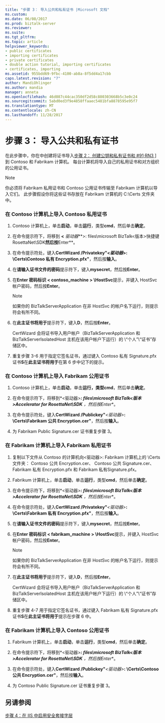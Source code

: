 ```yaml
---
title: "步骤 3： 导入公共和私有证书 |Microsoft 文档"
ms.custom: 
ms.date: 06/08/2017
ms.prod: biztalk-server
ms.reviewer: 
ms.suite: 
ms.tgt_pltfrm: 
ms.topic: article
helpviewer_keywords:
- public certificates
- importing certificates
- private certificates
- double action tutorial, importing certificates
- certificates, importing
ms.assetid: 955bdd69-9fbc-4100-ab8a-8f5dd4a17cbb
caps.latest.revision: "7"
author: MandiOhlinger
ms.author: mandia
manager: anneta
ms.openlocfilehash: 46d087c44cac350df2d58c880303668b5c3e0c24
ms.sourcegitcommit: 5abd0ed3f9e4858ffaaec5481bfa8878595e95f7
ms.translationtype: MT
ms.contentlocale: zh-CN
ms.lasthandoff: 11/28/2017
---
```

# <a name="step-3-importing-public-and-private-certificates"></a>步骤 3： 导入公共和私有证书
在此步骤中，你在中创建将证书导入[步骤 2： 创建公钥和私有证书和 #91;RN3 &#93;](../../adapters-and-accelerators/accelerator-rosettanet/step-2-creating-public-and-private-certificates.md)到 Contoso 和 Fabrikam 计算机。 每台计算机将导入自己的私用证书和对方组织的公用证书。  
  
> [!NOTE]
>  你必须将 Fabrikam 私用证书和 Contoso 公用证书传输至 Fabrikam 计算机以导入它们。 此步骤假设你将这些证书存放在 Fabrikam 计算机的 C:\Certs 文件夹中。  
  
### <a name="to-import-the-contoso-private-certificates-on-the-contoso-computer"></a>在 Contoso 计算机上导入 Contoso 私用证书  
  
1.  Contoso 计算机上，单击**启动**，单击**运行**，类型**cmd**，然后单击**确定**。  
  
2.  在命令提示符下，将移到 **\<** *驱动器***\>: files\microsoft BizTalk\<版本\>快捷键RosettaNet\SDK**然后按**Enter**。  
  
3.  在命令提示符处，键入**CertWizard /Privatekey"\<***驱动器***\>: \Certs\Contoso 私有 Encryption.pfx"**，然后按**输入**。  
  
4.  在**请输入证书文件的密码**提示符下，键入**mysecret**，然后按**Enter**。  
  
5.  在**Enter 密码标识 < contoso_machine > \HostSvc**提示，并键入 HostSvc 帐户密码，然后按**Enter**。  
  
    > [!NOTE]
    >  如果你的 BizTalkServerApplication 在非 HostSvc 的帐户名下运行，则提示符会有所不同。  
  
6.  在**此主证书将用于**提示符下，键入**D**，然后按**Enter**。  
  
     CertWizard 会将证书导入用户帐户（BizTalkServerApplication 和 BizTalkServerIsolatedHost 主机在该用户帐户下运行）的 \“个人”\“证书”存储区中。  
  
7.  重复步骤 3-6 用于指定它签名证书，通过键入 Contoso 私有 Signature.pfx 证书**S**在**此主证书将用于**在第 6 步中记下的提示。  
  
### <a name="to-import-the-fabrikam-public-certificates-on-the-contoso-computer"></a>在 Contoso 计算机上导入 Fabrikam 公用证书  
  
1.  Contoso 计算机上，单击**启动**，单击**运行，**类型**cmd**，然后单击**确定**。  
  
2.  在命令提示符下，将移到*\<驱动器\>***: files\microsoft BizTalk\<版本\>Accelerator for RosettaNet\SDK** ，然后按**Enter**。  
  
3.  在命令提示符处，键入**CertWizard /Publickey"***\<驱动器\>***: \Certs\Fabrikam 公共 Encryption.cer"**，然后按**输入**。  
  
4.  为 Fabrikam Public Signature.cer 证书重复步骤 3。  
  
### <a name="to-import-the-fabrikam-private-certificates-on-the-fabrikam-computer"></a>在 Fabrikam 计算机上导入 Fabrikam 私用证书  
  
1.  复制以下文件从 Contoso 的计算机向\<驱动器\>: Fabrikam 计算机上的 \Certs 文件夹： Contoso 公共 Encryption.cer、 Contoso 公共 Signature.cer、 Fabrikam 私有 Encryption.pfx 和 Fabrikam 私有Signature.pfx。  
  
2.  Fabrikum 计算机上，单击**启动**，单击**运行**，类型**cmd**，然后单击**确定**。  
  
3.  在命令提示符下，将移到*\<驱动器\>***: files\microsoft BizTalk\<版本\>Accelerator for RosettaNet\SDK** ，然后按**Enter**。  
  
4.  在命令提示符处，键入**CertWizard /Privatekey"***\<驱动器\>***: \Certs\Fabrikam 私有 Encryption.pfx"**，然后按**输入**。  
  
5.  在**请输入证书文件的密码**提示符下，键入**mysecret**，然后按**Enter**。  
  
6.  在**Enter 密码标识 < fabrikam_machine > \HostSvc**提示，并键入 HostSvc 帐户密码，然后按**Enter**。  
  
    > [!NOTE]
    >  如果你的 BizTalkServerApplication 在非 HostSvc 的帐户名下运行，则提示符会有所不同。  
  
7.  在**此主证书将用于**提示符下，键入**D**，然后按**Enter**。  
  
     CertWizard 会将证书导入用户帐户（BizTalkServerApplication 和 BizTalkServerIsolatedHost 主机在该用户帐户下运行）的 \“个人”\“证书”存储区中。  
  
8.  重复步骤 4-7 用于指定它签名证书，通过键入 Fabrikam 私有 Signature.pfx 证书**S**在**此主证书将用于**提示在步骤 6 中。  
  
### <a name="to-import-the-contoso-public-certificates-on-the-fabrikam-computer"></a>在 Fabrikam 计算机上导入 Contoso 公用证书  
  
1.  Fabrikum 计算机上，单击**启动**，单击**运行**，类型**cmd**，然后单击**确定**。  
  
2.  在命令提示符下，将移到*\<驱动器\>***: files\microsoft BizTalk\<版本\>Accelerator for RosettaNet\SDK** ，然后按**Enter**。  
  
3.  在命令提示符处，键入**CertWizard /Publickey"***\<驱动器\>***: \Certs\Contoso 公共 Encryption.cer"**，然后按**输入**。  
  
4.  为 Contoso Public Signature.cer 证书重复步骤 3。  
  
## <a name="see-also"></a>另请参阅  
 [步骤 4：在 IIS 中启用安全套接字层](../../adapters-and-accelerators/accelerator-rosettanet/step-4-enabling-secure-sockets-layer-in-iis.md)